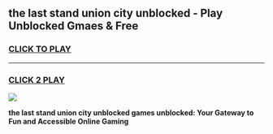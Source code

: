 
## the last stand union city unblocked - Play Unblocked Gmaes & Free
<h3>
<a href="https://news.freeplayer.one?title=the_last_stand_union_city_unblocked&ref=23F">CLICK TO PLAY</a></h3>
<hr>

<h3>
<a href="https://news.freeplayer.one?title=the_last_stand_union_city_unblocked&ref=23F">CLICK 2 PLAY</a>
  
</h3>

<a href="https://news.freeplayer.one?title=the_last_stand_union_city_unblocked&ref=23F/"><img src="https://clearcache.store/games.png"></a>


**the last stand union city unblocked games unblocked: Your Gateway to Fun and Accessible Online Gaming**
